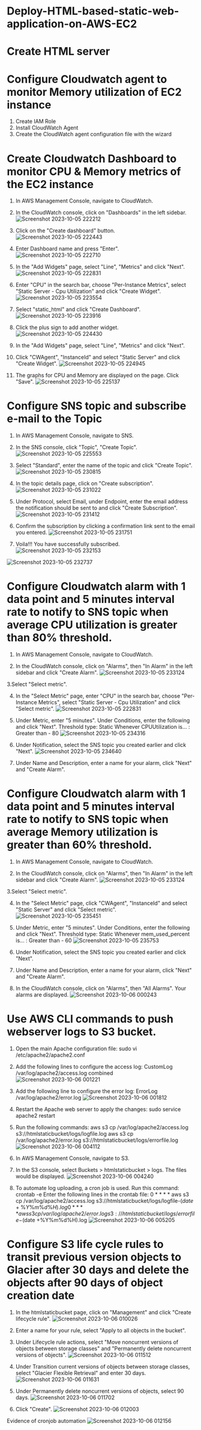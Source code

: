 # Deploy-HTML-based-static-web-application-on-AWS-EC2

# Create HTML server


# Configure Cloudwatch agent to monitor Memory utilization of EC2 instance
1. Create IAM Role
2. Install CloudWatch Agent
3. Create the CloudWatch agent configuration file with the wizard

# Create Cloudwatch Dashboard to monitor CPU & Memory metrics of the EC2 instance

1. In AWS Management Console, navigate to CloudWatch.

2. In the CloudWatch console, click on "Dashboards" in the left sidebar.
![Screenshot 2023-10-05 222212](https://github.com/ForkahEH/Deploy-HTML-based-static-web-application-on-AWS-EC2/assets/127892742/aed04b9d-e2b2-4a37-946c-8b367f02631b)

3. Click on the "Create dashboard" button.
![Screenshot 2023-10-05 222443](https://github.com/ForkahEH/Deploy-HTML-based-static-web-application-on-AWS-EC2/assets/127892742/71458dc8-1f2e-4cbf-8f6f-5372d6187026)

4. Enter Dashboard name and press "Enter".
![Screenshot 2023-10-05 222710](https://github.com/ForkahEH/Deploy-HTML-based-static-web-application-on-AWS-EC2/assets/127892742/7a9654a7-2c25-4c48-ab02-e39d88fbf055)

5. In the "Add Widgets" page, select "Line", "Metrics" and click "Next".
![Screenshot 2023-10-05 222831](https://github.com/ForkahEH/Deploy-HTML-based-static-web-application-on-AWS-EC2/assets/127892742/eb5d6407-78c2-43fd-a9e9-ebb0b2264262)

6. Enter "CPU" in the search bar, choose "Per-Instance Metrics", select "Static Server - Cpu Utilization" and click "Create Widget".
![Screenshot 2023-10-05 223554](https://github.com/ForkahEH/Deploy-HTML-based-static-web-application-on-AWS-EC2/assets/127892742/bda6ca1e-ec25-4282-95d3-62f395d58695)

7. Select "static_html" and click "Create Dashboard".
![Screenshot 2023-10-05 223916](https://github.com/ForkahEH/Deploy-HTML-based-static-web-application-on-AWS-EC2/assets/127892742/24124bf6-cbec-4951-bd0f-9800a4694d2c)

8. Click the plus sign to add another widget.
   ![Screenshot 2023-10-05 224430](https://github.com/ForkahEH/Deploy-HTML-based-static-web-application-on-AWS-EC2/assets/127892742/ededceb7-24dd-4628-a123-54ee186ca8b9)

10. In the "Add Widgets" page, select "Line", "Metrics" and click "Next".

11. Click "CWAgent", "InstanceId" and select "Static Server" and click "Create Widget".
![Screenshot 2023-10-05 224945](https://github.com/ForkahEH/Deploy-HTML-based-static-web-application-on-AWS-EC2/assets/127892742/37fa7d11-3f1b-4c87-a57a-5b6cad9fe88b)

12. The graphs for  CPU and Memory are displayed on the page. Click "Save".
![Screenshot 2023-10-05 225137](https://github.com/ForkahEH/Deploy-HTML-based-static-web-application-on-AWS-EC2/assets/127892742/92d6aa49-f59c-4356-98b9-69980d36fa6c)

# Configure SNS topic and subscribe e-mail to the Topic

1. In AWS Management Console, navigate to SNS.

2. In the SNS console, click "Topic", "Create Topic".
![Screenshot 2023-10-05 225553](https://github.com/ForkahEH/Deploy-HTML-based-static-web-application-on-AWS-EC2/assets/127892742/480eb398-bb94-46d6-b40e-9949b9cbc578)

3. Select "Standard", enter the name of the topic and click "Create Topic".
![Screenshot 2023-10-05 230815](https://github.com/ForkahEH/Deploy-HTML-based-static-web-application-on-AWS-EC2/assets/127892742/0a41cd69-4843-4459-9fe2-0910c43074f4)

4. In the topic details page, click on "Create subscription".
![Screenshot 2023-10-05 231022](https://github.com/ForkahEH/Deploy-HTML-based-static-web-application-on-AWS-EC2/assets/127892742/0b9709ab-a5d3-4055-a90c-bd28c791373b)

5. Under Protocol, select Email, under Endpoint, enter the email address the notification should be sent to and click "Create Subscription".
![Screenshot 2023-10-05 231412](https://github.com/ForkahEH/Deploy-HTML-based-static-web-application-on-AWS-EC2/assets/127892742/68966043-bbbc-460a-8ed3-71d4162bbccc)

6.  Confirm the subscription by clicking a confirmation link sent to the email you entered.
![Screenshot 2023-10-05 231751](https://github.com/ForkahEH/Deploy-HTML-based-static-web-application-on-AWS-EC2/assets/127892742/47d30f46-60e2-43ac-9a71-d050d834648f)

7.  Voila!!! You have successfully subscribed.
![Screenshot 2023-10-05 232153](https://github.com/ForkahEH/Deploy-HTML-based-static-web-application-on-AWS-EC2/assets/127892742/3337be34-cc0e-4bd0-9a9c-10e3f6af687c)

![Screenshot 2023-10-05 232737](https://github.com/ForkahEH/Deploy-HTML-based-static-web-application-on-AWS-EC2/assets/127892742/35f19cb3-9879-4b75-8dd4-91e8c6b491f5)

# Configure Cloudwatch alarm with 1 data point and 5 minutes interval rate to notify to SNS topic when average CPU utilization is greater than 80% threshold.

1. In AWS Management Console, navigate to CloudWatch.

2. In the CloudWatch console, click on "Alarms", then "In Alarm" in the left sidebar and click "Create Alarm".
![Screenshot 2023-10-05 233124](https://github.com/ForkahEH/Deploy-HTML-based-static-web-application-on-AWS-EC2/assets/127892742/f669033c-9872-4b8a-b1d1-313b3ace425d)

3.Select "Select metric".

4. In the "Select Metric" page, enter "CPU" in the search bar, choose "Per-Instance Metrics", select "Static Server - Cpu Utilization" and click "Select metric".
![Screenshot 2023-10-05 222831](https://github.com/ForkahEH/Deploy-HTML-based-static-web-application-on-AWS-EC2/assets/127892742/eb5d6407-78c2-43fd-a9e9-ebb0b2264262)

5. Under Metric, enter "5 minutes". Under Conditions, enter the following and click "Next".
   Threshold type: Static
   Whenever CPUUtilization is... : Greater than - 80
![Screenshot 2023-10-05 234316](https://github.com/ForkahEH/Deploy-HTML-based-static-web-application-on-AWS-EC2/assets/127892742/ea7eb6e2-e695-43a1-9a4d-cc00d6be0afb)

6. Under Notification, select the SNS topic you created earlier and click "Next".
![Screenshot 2023-10-05 234640](https://github.com/ForkahEH/Deploy-HTML-based-static-web-application-on-AWS-EC2/assets/127892742/12f834ee-2346-4bb5-852e-103a0a49a575)

7. Under Name and Description, enter a name for your alarm, click "Next" and "Create Alarm".

#  Configure Cloudwatch alarm with 1 data point and 5 minutes interval rate to notify to SNS topic when average Memory utilization is greater than 60% threshold. 

1. In AWS Management Console, navigate to CloudWatch.

2. In the CloudWatch console, click on "Alarms", then "In Alarm" in the left sidebar and click "Create Alarm".
![Screenshot 2023-10-05 233124](https://github.com/ForkahEH/Deploy-HTML-based-static-web-application-on-AWS-EC2/assets/127892742/f669033c-9872-4b8a-b1d1-313b3ace425d)

3.Select "Select metric".

4. In the "Select Metric" page,  click "CWAgent", "InstanceId" and select "Static Server" and click "Select metric".
![Screenshot 2023-10-05 235451](https://github.com/ForkahEH/Deploy-HTML-based-static-web-application-on-AWS-EC2/assets/127892742/8ff4637f-7304-49f5-a855-0fb3da92faf4)

5. Under Metric, enter "5 minutes". Under Conditions, enter the following and click "Next".
   Threshold type: Static
   Whenever mem_used_percent is... : Greater than - 60
![Screenshot 2023-10-05 235753](https://github.com/ForkahEH/Deploy-HTML-based-static-web-application-on-AWS-EC2/assets/127892742/e0333f19-f227-49df-ae5f-d7b204df2a07)

6. Under Notification, select the SNS topic you created earlier and click "Next".

7. Under Name and Description, enter a name for your alarm, click "Next" and "Create Alarm".

8. In the CloudWatch console, click on "Alarms", then "All Alarms". Your alarms are displayed.
![Screenshot 2023-10-06 000243](https://github.com/ForkahEH/Deploy-HTML-based-static-web-application-on-AWS-EC2/assets/127892742/0ee40763-5695-43dd-aa77-b7bfda74b374)

# Use AWS CLI commands to push webserver logs to S3 bucket.

1. Open the main Apache configuration file: sudo vi /etc/apache2/apache2.conf

2. Add the following lines to configure the access log: CustomLog /var/log/apache2/access.log combined
![Screenshot 2023-10-06 001221](https://github.com/ForkahEH/Deploy-HTML-based-static-web-application-on-AWS-EC2/assets/127892742/1467f761-63a8-46ef-ab18-34b14dc51a50)

3. Add the following line to configure the error log: ErrorLog /var/log/apache2/error.log
![Screenshot 2023-10-06 001812](https://github.com/ForkahEH/Deploy-HTML-based-static-web-application-on-AWS-EC2/assets/127892742/7bae8c32-7864-495d-8365-917738bf24d2)

4. Restart the Apache web server to apply the changes: sudo service apache2 restart

5. Run the following commands:
aws s3 cp /var/log/apache2/access.log s3://htmlstaticbucket/logs/logfile.log
aws s3 cp /var/log/apache2/error.log s3://htmlstaticbucket/logs/errorfile.log
![Screenshot 2023-10-06 004112](https://github.com/ForkahEH/Deploy-HTML-based-static-web-application-on-AWS-EC2/assets/127892742/2833f3c5-fa72-47f0-bae8-c1cd806b60c8)

6. In AWS Management Console, navigate to S3.

7. In the S3 console, select Buckets > htmlstaticbucket > logs. The files would be displayed.
![Screenshot 2023-10-06 004240](https://github.com/ForkahEH/Deploy-HTML-based-static-web-application-on-AWS-EC2/assets/127892742/4bb62d5f-7991-4633-b184-a4e39032cce8)

8. To automate log uploading, a cron job is used.
   Run this command: crontab -e
   Enter the following lines in the crontab file:
   0 * * * * aws s3 cp /var/log/apache2/access.log s3://htmlstaticbucket/logs/logfile-$(date +\%Y\%m\%d\%H).log
   0 * * * * aws s3 cp /var/log/apache2/error.log s3://htmlstaticbucket/logs/errorfile-$(date +\%Y\%m\%d\%H).log
   ![Screenshot 2023-10-06 005205](https://github.com/ForkahEH/Deploy-HTML-based-static-web-application-on-AWS-EC2/assets/127892742/512332d7-8d46-4ec6-89ce-80784f80b974)

# Configure S3 life cycle rules to transit previous version objects to Glacier after 30 days and delete the objects after 90 days of object creation date

1. In the htmlstaticbucket page, click on "Management" and click "Create lifecycle rule".
![Screenshot 2023-10-06 010026](https://github.com/ForkahEH/Deploy-HTML-based-static-web-application-on-AWS-EC2/assets/127892742/549d9753-5b89-4a6e-9937-b9c00a724988)

2. Enter a  name for your rule, select "Apply to all objects in the bucket".

3. Under Lifecycle rule actions, select "Move noncurrent versions of objects between storage classes" and "Permanently delete noncurrent versions of objects".
![Screenshot 2023-10-06 011512](https://github.com/ForkahEH/Deploy-HTML-based-static-web-application-on-AWS-EC2/assets/127892742/6c545062-7df7-4dba-81c9-9ea73e321a80)

4. Under Transition current versions of objects between storage classes, select "Glacier Flexible Retrieval" and enter 30 days.
![Screenshot 2023-10-06 011631](https://github.com/ForkahEH/Deploy-HTML-based-static-web-application-on-AWS-EC2/assets/127892742/44149089-399c-4117-aeb4-5a237de0d805)

5. Under Permanently delete noncurrent versions of objects, select 90 days.
![Screenshot 2023-10-06 011702](https://github.com/ForkahEH/Deploy-HTML-based-static-web-application-on-AWS-EC2/assets/127892742/2758a78e-89b9-4afb-9fde-316904b15591)

6. Click "Create".
![Screenshot 2023-10-06 012003](https://github.com/ForkahEH/Deploy-HTML-based-static-web-application-on-AWS-EC2/assets/127892742/25131eb2-650a-4e09-9010-48bb765549cd)


Evidence of cronjob automation
![Screenshot 2023-10-06 012156](https://github.com/ForkahEH/Deploy-HTML-based-static-web-application-on-AWS-EC2/assets/127892742/56e1fd00-faf6-4ba7-97ed-b6e49356e8d4)


